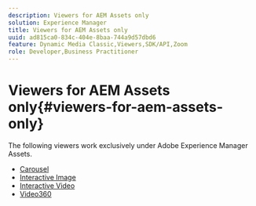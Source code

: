 ```yaml
---
description: Viewers for AEM Assets only
solution: Experience Manager
title: Viewers for AEM Assets only
uuid: ad815ca0-834c-404e-8baa-744a9d57dbd6
feature: Dynamic Media Classic,Viewers,SDK/API,Zoom
role: Developer,Business Practitioner
---
```


# Viewers for AEM Assets only{#viewers-for-aem-assets-only}

The following viewers work exclusively under Adobe Experience Manager Assets. 

* [Carousel](c-html5-aem-carousel/c-html5-aem-carousel.md)
* [Interactive Image](c-html5-aem-interactive-images/c-html5-aem-interactive-images.md)
* [Interactive Video](c-html5-aem-int-video/c-html5-aem-int-video.md)
* [Video360](c-html5-aem-video360/c-html5-aem-video360.md)
